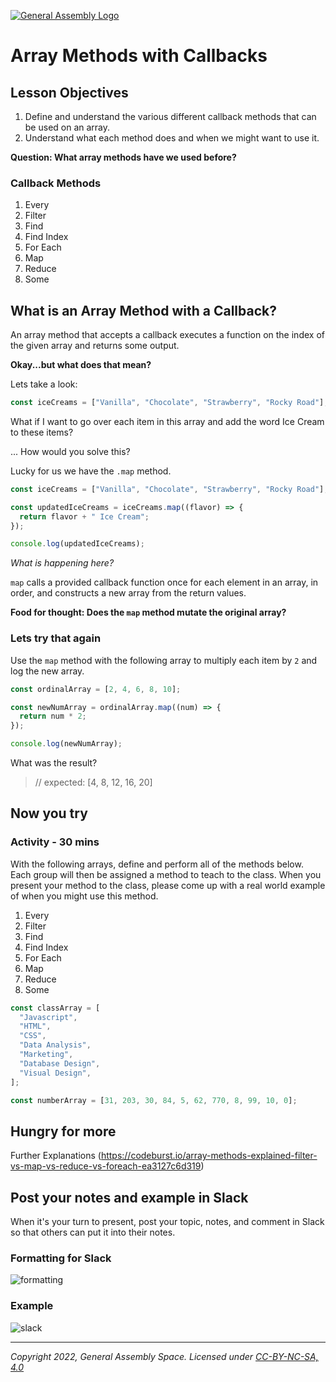 [![General Assembly Logo](https://ga-dash.s3.amazonaws.com/production/assets/logo-9f88ae6c9c3871690e33280fcf557f33.png)](https://generalassemb.ly)

# Array Methods with Callbacks

## Lesson Objectives

1. Define and understand the various different callback methods that can be used on an array.
2. Understand what each method does and when we might want to use it.

**Question: What array methods have we used before?**

### Callback Methods

1. Every
1. Filter
1. Find
1. Find Index
1. For Each
1. Map
1. Reduce
1. Some

## What is an Array Method with a Callback?

An array method that accepts a callback executes a function on the index of the given array and returns some output.

**Okay...but what does that mean?**

Lets take a look:

```javascript
const iceCreams = ["Vanilla", "Chocolate", "Strawberry", "Rocky Road"];
```

What if I want to go over each item in this array and add the word Ice Cream to these items?

... How would you solve this?

Lucky for us we have the `.map` method.

```javascript
const iceCreams = ["Vanilla", "Chocolate", "Strawberry", "Rocky Road"];

const updatedIceCreams = iceCreams.map((flavor) => {
  return flavor + " Ice Cream";
});

console.log(updatedIceCreams);
```

*What is happening here?*

`map` calls a provided callback function once for each element in an array, in order, and constructs a new array from the return values.

**Food for thought: Does the `map` method mutate the original array?**

### Lets try that again

Use the `map` method with the following array to multiply each item by `2` and log the new array.

```javascript
const ordinalArray = [2, 4, 6, 8, 10];

const newNumArray = ordinalArray.map((num) => {
  return num * 2;
});

console.log(newNumArray);
```

What was the result?

> // expected: [4, 8, 12, 16, 20]

## Now you try

### Activity - 30 mins

With the following arrays, define and perform all of the methods below. Each group will then be assigned a method to teach to the class. When you present your method to the class, please come up with a real world example of when you might use this method.

1. Every
1. Filter
1. Find
1. Find Index
1. For Each
1. Map
1. Reduce
1. Some

```javascript
const classArray = [
  "Javascript",
  "HTML",
  "CSS",
  "Data Analysis",
  "Marketing",
  "Database Design",
  "Visual Design",
];

const numberArray = [31, 203, 30, 84, 5, 62, 770, 8, 99, 10, 0];
```

## Hungry for more

Further Explanations (<https://codeburst.io/array-methods-explained-filter-vs-map-vs-reduce-vs-foreach-ea3127c6d319>)

## Post your notes and example in Slack

When it's your turn to present, post your topic, notes, and comment in Slack so that others can put it into their notes.

### Formatting for Slack

![formatting](https://i.imgur.com/R1J1OOg.png)

### Example

![slack](https://i.imgur.com/jd2Xg3y.png)

---

*Copyright 2022, General Assembly Space. Licensed under [CC-BY-NC-SA, 4.0](https://creativecommons.org/licenses/by-nc-sa/4.0/)*
